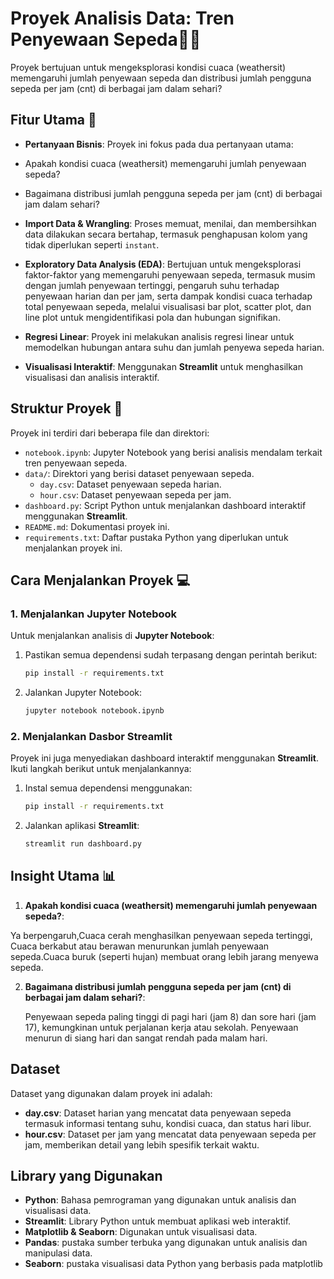 # Proyek Analisis Data: Tren Penyewaan Sepeda🚴‍♂️

Proyek bertujuan untuk mengeksplorasi kondisi cuaca (weathersit) memengaruhi jumlah penyewaan sepeda dan distribusi jumlah pengguna sepeda per jam (cnt) di berbagai jam dalam sehari?

## Fitur Utama 🚀

- **Pertanyaan Bisnis**: Proyek ini fokus pada dua pertanyaan utama:
- Apakah kondisi cuaca (weathersit) memengaruhi jumlah penyewaan sepeda?
- Bagaimana distribusi jumlah pengguna sepeda per jam (cnt) di berbagai jam dalam sehari?
- **Import Data & Wrangling**: Proses memuat, menilai, dan membersihkan data dilakukan secara bertahap, termasuk penghapusan kolom yang tidak diperlukan seperti `instant`.
- **Exploratory Data Analysis (EDA)**: Bertujuan untuk mengeksplorasi faktor-faktor yang memengaruhi penyewaan sepeda, termasuk musim dengan jumlah penyewaan tertinggi, pengaruh suhu terhadap penyewaan harian dan per jam, serta dampak kondisi cuaca terhadap total penyewaan sepeda, melalui visualisasi bar plot, scatter plot, dan line plot untuk mengidentifikasi pola dan hubungan signifikan.

- **Regresi Linear**: Proyek ini melakukan analisis regresi linear untuk memodelkan hubungan antara suhu dan jumlah penyewa sepeda harian.

- **Visualisasi Interaktif**: Menggunakan **Streamlit** untuk menghasilkan visualisasi dan analisis interaktif.

## Struktur Proyek 📂

Proyek ini terdiri dari beberapa file dan direktori:

- `notebook.ipynb`: Jupyter Notebook yang berisi analisis mendalam terkait tren penyewaan sepeda.
- `data/`: Direktori yang berisi dataset penyewaan sepeda.
  - `day.csv`: Dataset penyewaan sepeda harian.
  - `hour.csv`: Dataset penyewaan sepeda per jam.
- `dashboard.py`: Script Python untuk menjalankan dashboard interaktif menggunakan **Streamlit**.
- `README.md`: Dokumentasi proyek ini.
- `requirements.txt`: Daftar pustaka Python yang diperlukan untuk menjalankan proyek ini.

## Cara Menjalankan Proyek 💻

### 1. Menjalankan Jupyter Notebook

Untuk menjalankan analisis di **Jupyter Notebook**:

1. Pastikan semua dependensi sudah terpasang dengan perintah berikut:
   ```bash
   pip install -r requirements.txt
   ```
2. Jalankan Jupyter Notebook:
   ```bash
   jupyter notebook notebook.ipynb
   ```

### 2. Menjalankan Dasbor Streamlit

Proyek ini juga menyediakan dashboard interaktif menggunakan **Streamlit**. Ikuti langkah berikut untuk menjalankannya:

1. Instal semua dependensi menggunakan:
   ```bash
   pip install -r requirements.txt
   ```
2. Jalankan aplikasi **Streamlit**:
   ```bash
   streamlit run dashboard.py
   ```

## Insight Utama 📊

1.  **Apakah kondisi cuaca (weathersit) memengaruhi jumlah penyewaan sepeda?**:

Ya berpengaruh,Cuaca cerah menghasilkan penyewaan sepeda tertinggi, Cuaca berkabut atau berawan menurunkan jumlah penyewaan sepeda.Cuaca buruk (seperti hujan) membuat orang lebih jarang menyewa sepeda.

2. **Bagaimana distribusi jumlah pengguna sepeda per jam (cnt) di berbagai jam dalam sehari?**:

   Penyewaan sepeda paling tinggi di pagi hari (jam 8) dan sore hari (jam 17), kemungkinan untuk perjalanan kerja atau sekolah. Penyewaan menurun di siang hari dan sangat rendah pada malam hari.

## Dataset

Dataset yang digunakan dalam proyek ini adalah:

- **day.csv**: Dataset harian yang mencatat data penyewaan sepeda termasuk informasi tentang suhu, kondisi cuaca, dan status hari libur.
- **hour.csv**: Dataset per jam yang mencatat data penyewaan sepeda per jam, memberikan detail yang lebih spesifik terkait waktu.

## Library yang Digunakan

- **Python**: Bahasa pemrograman yang digunakan untuk analisis dan visualisasi data.
- **Streamlit**: Library Python untuk membuat aplikasi web interaktif.
- **Matplotlib & Seaborn**: Digunakan untuk visualisasi data.
- **Pandas**: pustaka sumber terbuka yang digunakan untuk analisis dan manipulasi data.
- **Seaborn**: pustaka visualisasi data Python yang berbasis pada matplotlib
